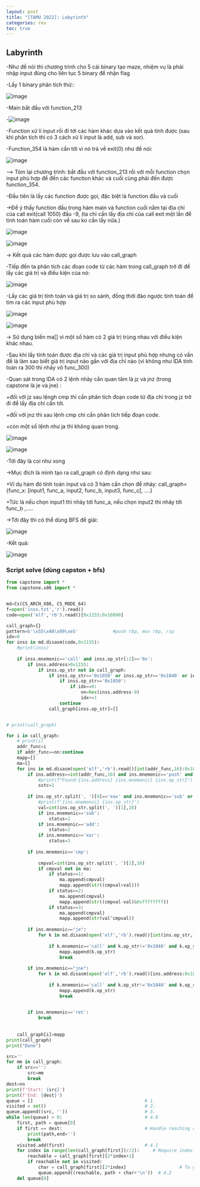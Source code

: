 ```yaml
---
layout: post
title: "[TAMU 2022]: Labyrinth"
categories: rev
toc: true
---
```



## Labyrinth

-Như đề nói thì chương trình cho 5 cái binary tạo maze, nhiệm vụ là phải nhập input đúng cho liên tục 5 binary để nhận flag

-Lấy 1 binary phân tích thử::

![image](https://user-images.githubusercontent.com/91442807/201515899-38f28415-846b-43cc-bb10-37d862bf9f1d.png)

-Main bắt đầu với function_213

-![image](https://user-images.githubusercontent.com/91442807/201515926-96fb1ce5-c87e-47fb-9ade-c53c83f4eafd.png)

-Function xử lí input rồi đi tới các hàm khác dựa vào kết quả tính được (sau khi phân tích thì có 3 cách xử lí input là add, sub và xor).

-Function_354 là hàm cần tới vì nó trả về exit(0) như đề nói:

![image](https://user-images.githubusercontent.com/91442807/201515954-7f1c3aa8-2272-4901-8e5e-b5d3139a3d78.png)


--> Tóm lại chương trình: bắt đầu với function_213 rồi với mỗi function chọn input phù hợp để đến các function khác và cuối cùng phải đến được function_354.

-Đầu tiên là lấy các function được gọi, đặc biệt là function đầu và cuối

->Để ý thấy function đầu trong hàm main và function cuối nằm tại địa chỉ của call exit(call 1050) đầu -9, (ta chỉ cần lấy địa chỉ của call exit một lần để tính toán hàm cuối còn về sau ko cần lấy nữa.)

![image](https://user-images.githubusercontent.com/91442807/201516000-200c3e10-064a-4b14-af50-8a2a97781aef.png)

![image](https://user-images.githubusercontent.com/91442807/201516012-b7c9e473-c8b4-47bd-8b1f-bacfa2002bef.png)

-> Kết quả các hàm được gọi được lưu vào call_graph

-Tiếp đến ta phân tích các đoạn code từ các hàm trong call_graph trở đi để lấy các giá trị và điều kiện của nó:

![image](https://user-images.githubusercontent.com/91442807/201516040-872082be-7e78-474a-8c4b-f88e38bc0cd8.png)

-Lấy các giá trị tính toán và giá trị so sánh, đồng thời đảo ngược tính toán để tìm ra các input phù hợp

![image](https://user-images.githubusercontent.com/91442807/201516048-ee86b81b-ad2a-4cd0-b712-8b8411911f82.png)

![image](https://user-images.githubusercontent.com/91442807/201516059-5cf3c8ec-e31d-475e-8ecf-60f69eb8a466.png)

-> Sử dụng biến ma[] vì một số hàm có 2 giá trị trùng nhau với điều kiện khác nhau.

-Sau khi lấy tính toán được địa chỉ và các giá trị input phù hợp nhưng có vấn đề là làm sao biết giá trị input nào gắn với địa chỉ nào (vì không như IDA tính toán ra 300 thì nhảy vô func_300)

-Quan sát trong IDA có 2 lệnh nhảy cần quan tâm là jz và jnz (trong capstone là je và jne) :

  +đối với jz sau lệngh cmp thì cần phân tích đoạn code từ địa chỉ trong jz trở đi để lấy địa chỉ cần tới.
  
  +đối với jnz thì sau lệnh cmp chỉ cần phân tích tiếp đoạn code.
  
  +còn một số lệnh như ja thì không quan trọng.
  
![image](https://user-images.githubusercontent.com/91442807/201516097-600df035-4d17-4114-9421-c47b54c789bd.png)

![image](https://user-images.githubusercontent.com/91442807/201516103-ba83a373-44db-485a-9a15-39321a78dd17.png)

-Tới đây là coi như xong

->Mục đích là mình tạo ra call_graph có định dạng như sau:

  +Ví dụ hàm đó tính toán input và có 3 hàm cần chọn để nhảy: call_graph={func_x: [input1, func_a, input2, func_b, input3, func_c], ....}

  +Tức là nếu chọn input1 thì nhảy tới func_a, nếu chọn input2 thì nhảy tới func_b ,.....
  
->Tới đây thì có thể dùng BFS để giải:

![image](https://user-images.githubusercontent.com/91442807/201516175-2ca217c3-c458-4bf9-bc3f-cd1f8fa67fcd.png)


-Kết quả:

![image](https://user-images.githubusercontent.com/91442807/201516186-0ba5d9bc-8d43-41dd-8688-243b854ef996.png)

### Script solve (dùng capston + bfs)

```python
from capstone import *
from capstone.x86 import *


md=Cs(CS_ARCH_X86, CS_MODE_64)
f=open('inss.txt','r').read()
code=open('elf','rb').read()[0x1155:0x18890]

call_graph={}
pattern=b'\x55\x48\x89\xe5'             #push rbp, mov rbp, rsp
idx=0
for inss in md.disasm(code,0x1155):
    #print(inss)
   
    if inss.mnemonic=='call' and inss.op_str[:2]=='0x':
        if inss.address>0x1155:
            if inss.op_str not in call_graph:
                if inss.op_str=='0x1050' or inss.op_str=='0x1040' or inss.op_str=='0x1030':
                    if inss.op_str=='0x1050':
                        if idx==0:
                            nn=hex(inss.address-9)
                            idx+=1
                    continue
                call_graph[inss.op_str]=[]


# print(call_graph)

for i in call_graph:
    # print(i)
    addr_func=i
    if addr_func==nn:continue
    mapp=[]
    ma=[]
    for ins in md.disasm(open('elf','rb').read()[int(addr_func,16):0x18890],int(addr_func,16)):
        if ins.address==int(addr_func,16) and ins.mnemonic=='push' and ins.op_str=='rbp':
            #print(f"Found:{ins.address} {ins.mnemonic} {ins.op_str}")
            sstc=1
        
        if ins.op_str.split(', ')[0]=='eax' and ins.mnemonic=='sub' or ins.mnemonic=="add" or ins.mnemonic=='xor':
            #print(f'{ins.mnemonic} {ins.op_str}')
            val=int(ins.op_str.split(', ')[1],16)
            if ins.mnemonic=='sub':
                status=1
            if ins.mnemonic=='add':
                status=2
            if ins.mnemonic=='xor':
                status=3
            
        if ins.mnemonic=='cmp':
            
            cmpval=int(ins.op_str.split(', ')[1],16)
            if cmpval not in ma:
                if status==1:
                    ma.append(cmpval)
                    mapp.append(str((cmpval+val)))
                if status==2:
                    ma.append(cmpval)
                    mapp.append(str((cmpval-val)&0xffffffff))
                if status==3:
                    ma.append(cmpval)
                    mapp.append(str(val^cmpval))
        
        if ins.mnemonic=="je":
            for k in md.disasm(open('elf','rb').read()[int(ins.op_str,16):0x18890],int(ins.op_str,16)):
                
                if k.mnemonic=='call' and k.op_str!='0x1040' and k.op_str!='0x1050' and k.op_str!='0x1030':
                    mapp.append(k.op_str)
                    break
        
        if ins.mnemonic=="jne":
            for k in md.disasm(open('elf','rb').read()[ins.address:0x18890],ins.address):
                
                if k.mnemonic=='call' and k.op_str!='0x1040' and k.op_str!='0x1050' and k.op_str!='0x1030':
                    mapp.append(k.op_str)
                    break

                      
        if ins.mnemonic=='ret':
            break
       
       
    call_graph[i]=mapp
print(call_graph)
print("Done")    

src=''
for mm in call_graph:
    if src=='':
        src=mm
        break
dest=nn
print(f'Start: {src}')
print(f'End: {dest}')    
queue = []                                          # 1.
visited = set()                                     # 2.
queue.append((src, ''))                             # 3.
while len(queue) > 0:                               # 4.0
    first, path = queue[0]
    if first == dest:                               # Handle reaching dest
        print(path,end='')
        break
    visited.add(first)                              # 4.1
    for index in range(len(call_graph[first])//2):     # Require index
        reachable = call_graph[first][2*index+1]
        if reachable not in visited:
            char = call_graph[first][2*index]                    # To get NEWS[index] for path//neu chon index thi lay char[index]
            queue.append((reachable, path + char+'\n'))  # 4.2
    del queue[0]
```


